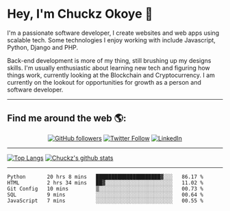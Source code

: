 # Hey, I'm Chuckz Okoye 👑


I'm a passionate software developer, I create websites and web apps using scalable tech. Some technologies I enjoy working with include Javascript, Python, Django and PHP.

Back-end development is more of my thing, still brushing up my designs skills. I'm usually enthusiastic about learning new tech and figuring how things work, currently looking at the Blockchain and Cryptocurrency.
I am currently on the lookout for opportunities for growth as a person and software developer.

-----

## Find me around the web 🌎:
<p align="center">
    <a href="https://github.com/tricelex"><img alt="GitHub followers" src="https://img.shields.io/github/followers/tricelex?style=social"></a>
	<a href="https://twitter.com/chuckzokoye"><img alt="Twitter Follow" src="https://img.shields.io/twitter/follow/chuckzokoye?style=social"></a>
	<a href="https://www.linkedin.com/in/chuckzokoye"><img src="https://img.shields.io/badge/LinkedIn--_.svg?style=social&logo=linkedin" alt="LinkedIn"></a>
</p>

-----
[![Top Langs](https://github-readme-stats.vercel.app/api/top-langs/?username=tricelex)](https://github.com/anuraghazra/github-readme-stats)   [![Chuckz's github stats](https://github-readme-stats.vercel.app/api?username=tricelex&count_private=true&show_icons=true&theme=shades-of-purple)](https://github.com/anuraghazra/github-readme-stats)





-----

<!--START_SECTION:waka-->
```text
Python       20 hrs 8 mins   █████████████████████▓░░░   86.17 % 
HTML         2 hrs 34 mins   ██▓░░░░░░░░░░░░░░░░░░░░░░   11.02 % 
Git Config   10 mins         ▒░░░░░░░░░░░░░░░░░░░░░░░░   00.73 % 
SQL          9 mins          ░░░░░░░░░░░░░░░░░░░░░░░░░   00.64 % 
JavaScript   7 mins          ░░░░░░░░░░░░░░░░░░░░░░░░░   00.55 % 
```
<!--END_SECTION:waka-->